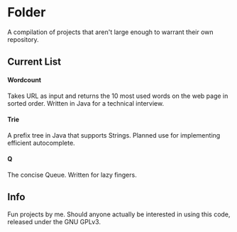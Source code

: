 # Folder

A compilation of projects that aren't large enough to warrant their own repository.

## Current List

#### Wordcount

Takes URL as input and returns the 10 most used words on the web page in sorted order. Written in Java for a technical interview. 

#### Trie

A prefix tree in Java that supports Strings. Planned use for implementing efficient autocomplete.


#### Q

The concise Queue. Written for lazy fingers. 

## Info

Fun projects by me. Should anyone actually be interested in using this code, released under the GNU GPLv3.
